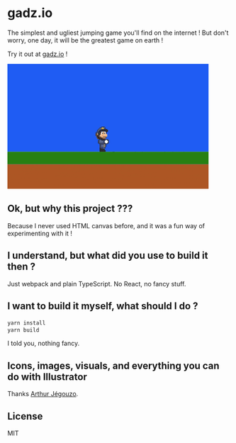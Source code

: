 # gadz.io

The simplest and ugliest jumping game you'll find on the internet ! But don't worry, one day, it will be the greatest
game on earth !

Try it out at [gadz.io](https://gadz.io) !

![Screenshot](screenshot.gif)

## Ok, but why this project ???

Because I never used HTML canvas before, and it was a fun way of experimenting with it !

## I understand, but what did you use to build it then ?

Just webpack and plain TypeScript. No React, no fancy stuff.

## I want to build it myself, what should I do ?

```
yarn install
yarn build
```

I told you, nothing fancy.

## Icons, images, visuals, and everything you can do with Illustrator

Thanks [Arthur Jégouzo](https://www.linkedin.com/in/arthur-jegouzo/).

## License

MIT
